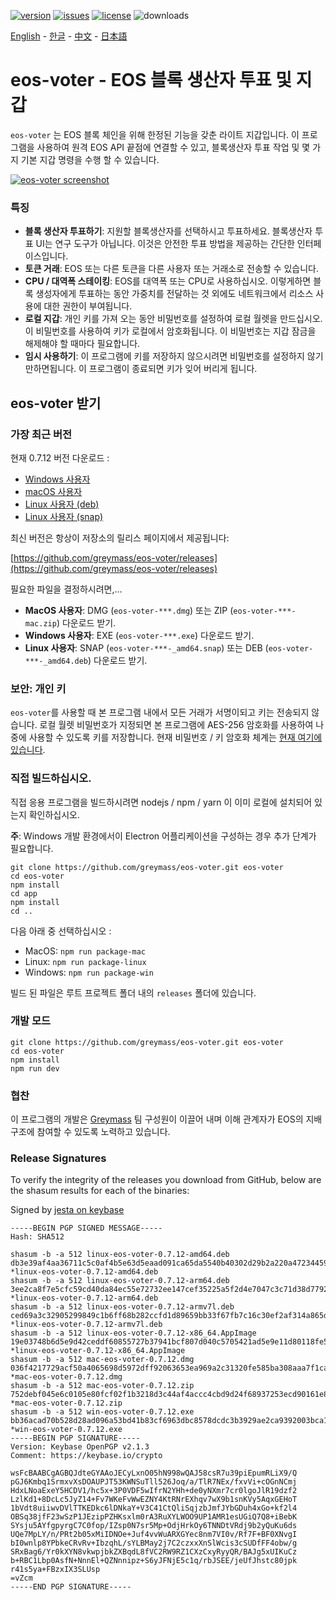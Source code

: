 [![version](https://img.shields.io/github/release/greymass/eos-voter/all.svg)](https://github.com/greymass/eos-voter/releases)
[![issues](https://img.shields.io/github/issues/greymass/eos-voter.svg)](https://github.com/greymass/eos-voter/issues)
[![license](https://img.shields.io/badge/license-MIT-blue.svg)](https://raw.githubusercontent.com/greymass/eos-voter/master/LICENSE)
![downloads](https://img.shields.io/github/downloads/greymass/eos-voter/total.svg)

[English](https://github.com/greymass/eos-voter/blob/master/README.md) - [한글](https://github.com/greymass/eos-voter/blob/master/README.kr.md) - [中文](https://github.com/greymass/eos-voter/blob/master/README.zh.md) - [日本語](https://github.com/greymass/eos-voter/blob/master/README.ja.md)

# eos-voter - EOS 블록 생산자 투표 및 지갑

`eos-voter` 는 EOS 블록 체인을 위해 한정된 기능을 갖춘 라이트 지갑입니다. 이 프로그램을 사용하여 원격 EOS API 끝점에 연결할 수 있고, 블록생산자 투표 작업 및 몇 가지 기본 지갑 명령을 수행 할 수 있습니다.

[![eos-voter screenshot](https://raw.githubusercontent.com/greymass/eos-voter/master/eos-voter.png)](https://raw.githubusercontent.com/greymass/eos-voter/master/eos-voter.png)

### 특징

- **블록 생산자 투표하기**: 지원할 블록생산자를 선택하시고 투표하세요. 블록생산자 투표 UI는 연구 도구가 아닙니다. 이것은 안전한 투표 방법을 제공하는 간단한 인터페이스입니다.
- **토큰 거래**: EOS 또는 다른 토큰을 다른 사용자 또는 거래소로 전송할 수 있습니다.
- **CPU / 대역폭 스테이킹**: EOS를 대역폭 또는 CPU로 사용하십시오. 이렇게하면 블록 생성자에게 투표하는 동안 가중치를 전달하는 것 외에도 네트워크에서 리소스 사용에 대한 권한이 부여됩니다.
- **로컬 지갑**: 개인 키를 가져 오는 동안 비밀번호를 설정하여 로컬 월렛을 만드십시오. 이 비밀번호를 사용하여 키가 로컬에서 암호화됩니다. 이 비밀번호는 지갑 잠금을 해제해야 할 때마다 필요합니다.
- **임시 사용하기**: 이 프로그램에 키를 저장하지 않으시려면 비밀번호를 설정하지 않기 만하면됩니다. 이 프로그램이 종료되면 키가 잊어 버리게 됩니다.

## eos-voter 받기

### 가장 최근 버전

현재 0.7.12 버전 다운로드 :

- [Windows 사용자](https://github.com/greymass/eos-voter/releases/download/v1.0.0-rc5/win-eos-voter-0.7.11.exe)
- [macOS 사용자](https://github.com/greymass/eos-voter/releases/download/v1.0.0-rc5/mac-eos-voter-0.7.11.dmg)
- [Linux 사용자 (deb)](https://github.com/greymass/eos-voter/releases/download/v1.0.0-rc5/linux-eos-voter-0.7.11-amd64.snap)
- [Linux 사용자 (snap)](https://github.com/greymass/eos-voter/releases/download/v1.0.0-rc5/linux-eos-voter-0.7.11-amd64.snap)

최신 버전은 항상이 저장소의 릴리스 페이지에서 제공됩니다:

[https://github.com/greymass/eos-voter/releases](https://github.com/greymass/eos-voter/releases)

필요한 파일을 결정하시려면,...

- **MacOS 사용자**: DMG (`eos-voter-***.dmg`) 또는 ZIP (`eos-voter-***-mac.zip`) 다운로드 받기.
- **Windows 사용자**: EXE (`eos-voter-***.exe`) 다운로드 받기.
- **Linux 사용자**: SNAP (`eos-voter-***-_amd64.snap`) 또는 DEB (`eos-voter-***-_amd64.deb`) 다운로드 받기.

### 보안: 개인 키

`eos-voter`를 사용할 때 본 프로그램 내에서 모든 거래가 서명이되고 키는 전송되지 않습니다. 로컬 월렛 비밀번호가 지정되면 본 프로그램에 AES-256 암호화를 사용하여 나중에 사용할 수 있도록 키를 저장합니다. 현재 비밀번호 / 키 암호화 체계는 [현재 여기에 있습니다](https://github.com/aaroncox/eos-voter/blob/master/app/shared/actions/wallet.js#L71-L86).

### 직접 빌드하십시오.

직접 응용 프로그램을 빌드하시려면 nodejs / npm / yarn 이 이미 로컬에 설치되어 있는지 확인하십시오.

**주**: Windows 개발 환경에서이 Electron 어플리케이션을 구성하는 경우 추가 단계가 필요합니다.

```
git clone https://github.com/greymass/eos-voter.git eos-voter
cd eos-voter
npm install
cd app
npm install
cd ..
```


다음 아래 중 선택하십시오 :

- MacOS: `npm run package-mac`
- Linux: `npm run package-linux`
- Windows: `npm run package-win`

빌드 된 파일은 루트 프로젝트 폴더 내의 `releases` 폴더에 있습니다.

### 개발 모드

```
git clone https://github.com/greymass/eos-voter.git eos-voter
cd eos-voter
npm install
npm run dev
```

### 협찬

이 프로그램의 개발은 [Greymass](https://greymass.com) 팀 구성원이 이끌어 내며 이해 관계자가 EOS의 지배 구조에 참여할 수 있도록 노력하고 있습니다.

### Release Signatures

To verify the integrity of the releases you download from GitHub, below are the shasum results for each of the binaries:

Signed by [jesta on keybase](https://keybase.io/jesta)

```
-----BEGIN PGP SIGNED MESSAGE-----
Hash: SHA512

shasum -b -a 512 linux-eos-voter-0.7.12-amd64.deb
db3e39af4aa36711c5c0af4b5e63d5eaad091ca65da5540b40302d29b2a220a47234459557610706c8f4ec6eabec92bb5cd0beda51986bdbfad3d3b74c10009e *linux-eos-voter-0.7.12-amd64.deb
shasum -b -a 512 linux-eos-voter-0.7.12-arm64.deb
3ee2ca8f7e5cfc59cd40da84ec55e72732ee147cef35225a5f2d4e7047c3c71d38d7792e45b6423727cc7dc5769ee2bfa7f56e13323678b10641a2c27c780b70 *linux-eos-voter-0.7.12-arm64.deb
shasum -b -a 512 linux-eos-voter-0.7.12-armv7l.deb
ced69a3c32905299849c1b6ff68b282ccfd1d89659bb33f67fb7c16c30ef2af314a865da1f35d2e7c4f6a3e53ad9e6401c61a7225002515e797972b1f93ab190 *linux-eos-voter-0.7.12-armv7l.deb
shasum -b -a 512 linux-eos-voter-0.7.12-x86_64.AppImage
19e03748b6d5e9d42ceddf60855727b37941bcf807d040c5705421ad5e9e11d80118fe5458107ea8316a4f1bd4b44ecca314bf47c3b18bdfb5cc0fc2a241a1a3 *linux-eos-voter-0.7.12-x86_64.AppImage
shasum -b -a 512 mac-eos-voter-0.7.12.dmg
036f4217729acf50a4065698d5972dff92063653ea969a2c31320fe585ba308aaa7f1ca2143cbae415cea0f0f343d26f20fa5edc5ef9c14a8e1aa02208655461 *mac-eos-voter-0.7.12.dmg
shasum -b -a 512 mac-eos-voter-0.7.12.zip
752debf045e6c0105e80fcf02f1b3218d3c44af4accc4cbd9d24f68937253ecd90161e8be497aa2ff16edaf051230d6fc4ac4df4d3c7b1f2f1c2260b62523275 *mac-eos-voter-0.7.12.zip
shasum -b -a 512 win-eos-voter-0.7.12.exe
bb36acad70b528d28ad096a53bd41b83cf6963dbc8578dcdc3b3929ae2ca9392003bca1fba46d0bcdca975744a1febdd6edd78cc5d6a9a675466a92ca2b700aa *win-eos-voter-0.7.12.exe
-----BEGIN PGP SIGNATURE-----
Version: Keybase OpenPGP v2.1.3
Comment: https://keybase.io/crypto

wsFcBAABCgAGBQJdteGYAAoJECyLxnO05hN998wQAJ58csR7u39piEpumRLiX9/Q
pGJ6Kmbq1SrmxvXsDOAUPJT53KWNSuTll526Joq/a/TlR7NEx/fxvVi+cOGnNCmj
HdxLNoaExeY5HCDV1/hc5x+3P0VDF5wIfrN2YHh+de0yNXmr7cr0lgoJlR19dzf2
LzlKd1+8DcLc5JyZ14+Fv7WKeFvWwEZNY4KtRNrEXhqv7wX9b1snKVy5AqxGEHoT
1bVdt8uiiwvDVlTTKEDkc6lDNkaY+V3C41CtQliSqjzbJmfJYbGDuh4xGo+kf2l4
OBSq38jfF23wSzP1JEzipPZHKsxlm0rA3RuXYLWOO9UP1AMR1esUGiQ7Q8+iBebK
SYsju5AYfgpyrgC7C0fop/IZsp0N7sr5Mp+OdjHrkOy6TNNDtVRdj9b2yQuKu6ds
UQe7MpLY/n/PRt2b05xMiIDNOe+Juf4vvWuARXGYec8nm7VI0v/Rf7F+BF0XNvgI
bI0wnlp8YPbkeCRvRv+IbzqhL/sYLBMay2j7C2czxxXnSlWcis3cSUDfFF4obw/g
SRxBag6/Yr0kXYN8vkwpjbkZXBqdL8fVC2RW9RZ1CXzCxyRyyQR/BAJg5xUIKuCz
b+RBC1Lbp0AsfN+NnnEl+QZNnnipz+S6yJFNjE5c1q/rbJSEE/jeUfJhstc80jpk
r41s5ya+FBzxIX3SLUsp
=vZcm
-----END PGP SIGNATURE-----
```
